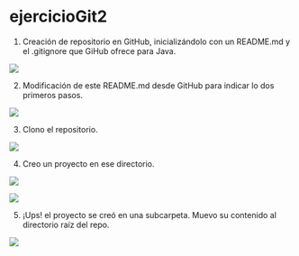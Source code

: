 # ejercicioGit2

<!--TODO: Ir completando cada punto con captúras y códico. -->

1. Creación de repositorio en GitHub, inicializándolo con un README.md y el .gitignore que GiHub ofrece para Java.

![](https://file%2B.vscode-resource.vscode-cdn.net/c%3A/Users/a13manuelvs/Pictures/1.PNG?version%3D1669047356280)



2. Modificación de este README.md desde GitHub para indicar lo dos primeros pasos.

![](https://file%2B.vscode-resource.vscode-cdn.net/c%3A/Users/a13manuelvs/Pictures/2.PNG?version%3D1669047402801)



3. Clono el repositorio.

![](https://file%2B.vscode-resource.vscode-cdn.net/c%3A/Users/a13manuelvs/Pictures/3.PNG?version%3D1669047445216)



4. Creo un proyecto en ese directorio.

![](https://file%2B.vscode-resource.vscode-cdn.net/c%3A/Users/a13manuelvs/Pictures/4.PNG?version%3D1669047481623)


![](https://file%2B.vscode-resource.vscode-cdn.net/c%3A/Users/a13manuelvs/Pictures/4.1.PNG?version%3D1669047496455)



5. ¡Ups! el proyecto se creó en una subcarpeta. Muevo su contenido al directorio raíz del repo.

![](https://file%2B.vscode-resource.vscode-cdn.net/c%3A/Users/a13manuelvs/Pictures/5.PNG?version%3D1669047512857)

